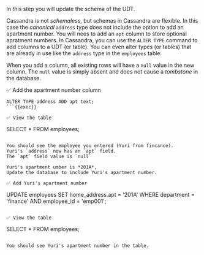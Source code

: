 In this step you will update the schema of the UDT.

Cassandra is not *schemaless*, but schemas in Cassandra are flexible.
In this case the *canonical* `address` type does not include the option to add an apartment number.
You will nees to add an `apt` column to store optional apratment numbers.
In Cassandra, you can use the `ALTER TYPE` command to add columns to a UDT (or table).
You can even alter types (or tables) that are already in use like the `address` type in the `employees` table.

When you add a column, all existing rows will have a `null` value in the new column.
The `null` value is simply absent and does not cause a *tombstone* in the database.

✅ Add the apartment number column
```
ALTER TYPE address ADD apt text;
```{{exec}}

✅ View the table
```
SELECT * FROM employees;
```{{exec}}

You should see the employee you entered (Yuri from fincance).
Yuri's `address` now has an `apt` field.
The `apt` field value is `null`

Yuri's apartment umber is *201A*,
Update the database to include Yuri's apartment number.

✅ Add Yuri's apartment number
```
UPDATE employees 
  SET home_address.apt = '201A'
  WHERE 
    department = 'finance' 
    AND 
    employee_id = 'emp001';
```{{exec}}

✅ View the table
```
SELECT * FROM employees;
```{{exec}}

You should see Yuri's apartment number in the table.